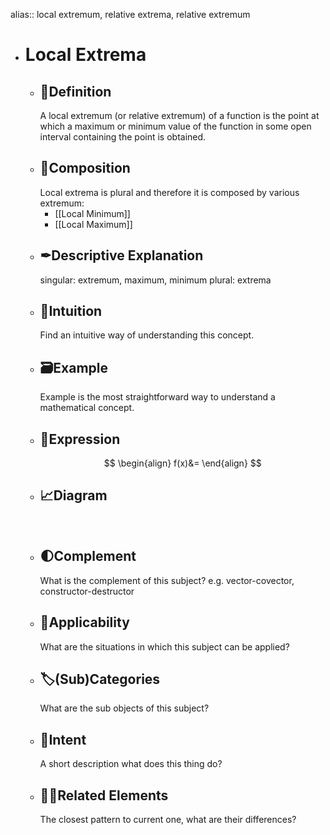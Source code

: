 alias:: local extremum, relative extrema, relative extremum

- # Local Extrema
	- ## 📝Definition
	  A local extremum (or relative extremum) of a function is the point at which a maximum or minimum value of the function in some open interval containing the point is obtained.
	- ## 🧪Composition
	  Local extrema is plural and therefore it is composed by various extremum:
		- [[Local Minimum]]
		- [[Local Maximum]]
	- ## ✒Descriptive Explanation
	  singular: extremum, maximum, minimum
	  plural: extrema
	- ## 🧠Intuition
	  Find an intuitive way of understanding this concept.
	- ## 🗃Example
	  Example is the most straightforward way to understand a mathematical concept.
	- ## 🧮Expression
	  $$
	  \begin{align}
	  f(x)&=
	  \end{align}
	  $$
	- ## 📈Diagram
	  ![name](../assets/name.png)
	- ## 🌓Complement
	  What is the complement of this subject? e.g. vector-covector, constructor-destructor
	- ## 🤳Applicability
	   What are the situations in which this subject can be applied?
	- ## 🏷(Sub)Categories
	  What are the sub objects of this subject?
	- ## 🎯Intent
	   A short description what does this thing do?
	- ## 🙋‍♂️Related Elements
	   The closest pattern to current one, what are their differences?